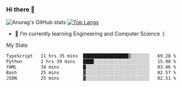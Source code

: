 ### Hi there 👋

![Anurag's GitHub stats](https://github-readme-stats.vercel.app/api?username=MatteoIorio11&show_icons=true&theme=dark) 
[![Top Langs](https://github-readme-stats.vercel.app/api/top-langs/?username=MatteoIorio11&theme=dark)](https://github.com/MatteoIorio11/github-readme-stats)

- 🌱 I’m currently learning Engineering and Computer Science :)

<!--
**MatteoIorio11/MatteoIorio11** is a ✨ _special_ ✨ repository because its `README.md` (this file) appears on your GitHub profile.

Here are some ideas to get you started:

- 🔭 I’m currently working on ...
- 🌱 I’m currently learning ...
- 👯 I’m looking to collaborate on ...
- 🤔 I’m looking for help with ...
- 💬 Ask me about ...
- 📫 How to reach me: ...
- 😄 Pronouns: ...
- ⚡ Fun fact: ...
-->
My Stats
<!--START_SECTION:waka-->

```txt
TypeScript   11 hrs 35 mins  █████████████████▒░░░░░░░   69.28 %
Python       2 hrs 39 mins   ████░░░░░░░░░░░░░░░░░░░░░   15.90 %
YAML         34 mins         █░░░░░░░░░░░░░░░░░░░░░░░░   03.46 %
Bash         25 mins         ▓░░░░░░░░░░░░░░░░░░░░░░░░   02.57 %
JSON         25 mins         ▓░░░░░░░░░░░░░░░░░░░░░░░░   02.51 %
```

<!--END_SECTION:waka-->
